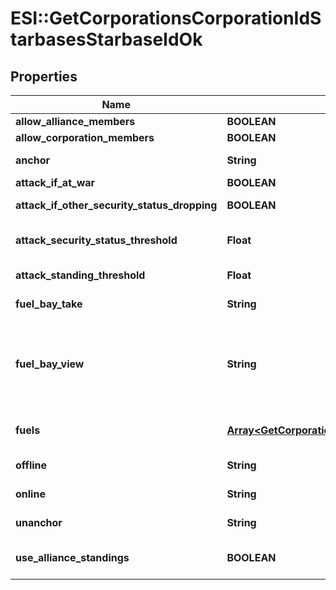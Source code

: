 # ESI::GetCorporationsCorporationIdStarbasesStarbaseIdOk

## Properties
Name | Type | Description | Notes
------------ | ------------- | ------------- | -------------
**allow_alliance_members** | **BOOLEAN** | allow_alliance_members boolean | 
**allow_corporation_members** | **BOOLEAN** | allow_corporation_members boolean | 
**anchor** | **String** | Who can anchor starbase (POS) and its structures | 
**attack_if_at_war** | **BOOLEAN** | attack_if_at_war boolean | 
**attack_if_other_security_status_dropping** | **BOOLEAN** | attack_if_other_security_status_dropping boolean | 
**attack_security_status_threshold** | **Float** | Starbase (POS) will attack if target&#x27;s security standing is lower than this value | [optional] 
**attack_standing_threshold** | **Float** | Starbase (POS) will attack if target&#x27;s standing is lower than this value | [optional] 
**fuel_bay_take** | **String** | Who can take fuel blocks out of the starbase (POS)&#x27;s fuel bay | 
**fuel_bay_view** | **String** | Who can view the starbase (POS)&#x27;s fule bay. Characters either need to have required role or belong to the starbase (POS) owner&#x27;s corporation or alliance, as described by the enum, all other access settings follows the same scheme | 
**fuels** | [**Array&lt;GetCorporationsCorporationIdStarbasesStarbaseIdFuel&gt;**](GetCorporationsCorporationIdStarbasesStarbaseIdFuel.md) | Fuel blocks and other things that will be consumed when operating a starbase (POS) | [optional] 
**offline** | **String** | Who can offline starbase (POS) and its structures | 
**online** | **String** | Who can online starbase (POS) and its structures | 
**unanchor** | **String** | Who can unanchor starbase (POS) and its structures | 
**use_alliance_standings** | **BOOLEAN** | True if the starbase (POS) is using alliance standings, otherwise using corporation&#x27;s | 

